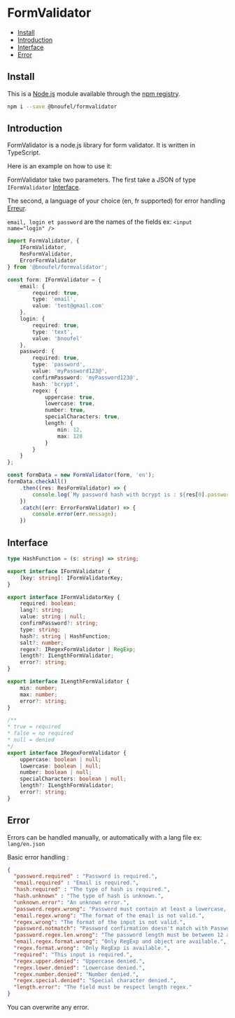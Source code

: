 # FormValidator 

- [Install](#install)
- [Introduction](#introduction)
- [Interface](#interface)
- [Error](error)
## Install

This is a [Node.js](https://nodejs.org/en/) module available through the
[npm registry](https://www.npmjs.com/).

```sh
npm i --save @bnoufel/formvalidator
```

## Introduction

FormValidator is a node.js library for form validator. It is written in TypeScript.

Here is an example on how to use it:

FormValidator take two parameters.
The first take a JSON of type `IFormValidator` [Interface](#interface).

The second, a language of your choice (en, fr supported) for error handling [Erreur](Erreur).

`email, login et password` are the names of the fields ex: `<input name="login" />`

```typescript
import FormValidator, {
	IFormValidator,
	ResFormValidator,
	ErrorFormValidator
} from '@bnoufel/formvalidator';

const form: IFormValidator = {
    email: {
        required: true,
        type: 'email',
        value: 'test@gmail.com'
    },
    login: {
        required: true,
        type: 'text',
        value: 'bnoufel'
    },
    password: {
        required: true,
        type: 'password',
        value: 'myPassword123@',
        confirmPassword: 'myPassword123@',
        hash: 'bcrypt',
        regex: {
        	uppercase: true,
        	lowercase: true,
        	number: true,
        	specialCharacters: true,
        	length: {
        		min: 12,
        		max: 128
        	}
        }
    }
};

const formData = new FormValidator(form, 'en');
formData.checkAll()
    .then((res: ResFormValidator) => {
        console.log(`My password hash with bcrypt is : ${res[0].password.hash}`);
    })
    .catch((err: ErrorFormValidator) => {
        console.error(err.message);
    })
```


## Interface

```typescript
type HashFunction = (s: string) => string;

export interface IFormValidator {
    [key: string]: IFormValidatorKey;
}

export interface IFormValidatorKey {
    required: boolean;
    lang?: string;
    value: string | null;
    confirmPassword?: string;
    type: string;
    hash?: string | HashFunction;
    salt?: number;
    regex?: IRegexFormValidator | RegExp;
    length?: ILengthFormValidator;
    error?: string;
}

export interface ILengthFormValidator {
    min: number;
    max: number;
    error?: string;
}

/**
* true = required
* false = no required
* null = denied
*/
export interface IRegexFormValidator {
    uppercase: boolean | null;
    lowercase: boolean | null;
    number: boolean | null;
    specialCharacters: boolean | null;
    length?: ILengthFormValidator;
    error?: string;
}
```

## Error


Errors can be handled manually, or automatically with a lang file ex: `lang/en.json`

Basic error handling :
```json
{
  "password.required" : "Password is required.",
  "email.required" : "Email is required.",
  "hash.required" : "The type of hash is required.",
  "hash.unknown" : "The type of hash is unknown.",
  "unknown.error": "An unknown error.",
  "password.regex.wrong": "Password must contain at least a lowercase, an uppercase, a number and a special character.",
  "email.regex.wrong": "The format of the email is not valid.",
  "regex.wrong": "The format of the input is not valid.",
  "password.notmatch": "Password confirmation doesn't match with Password.",
  "password.regex.len.wrong": "The password length must be between 12 and 128 character.",
  "email.regex.format.wrong": "Only RegExp and object are available.",
  "regex.format.wrong": "Only RegExp is available.",
  "required": "This input is required.",
  "regex.upper.denied": "Uppercase denied.",
  "regex.lower.denied": "Lowercase denied.",
  "regex.number.denied": "Number denied.",
  "regex.special.denied": "Special character denied.",
  "length.error": "The field must be respect length regex."
}
```

You can overwrite any error.
